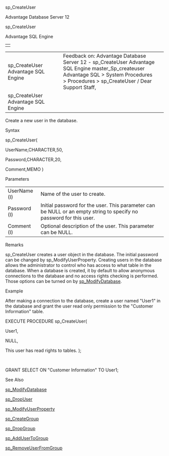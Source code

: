 sp\_CreateUser




Advantage Database Server 12  

sp\_CreateUser

Advantage SQL Engine

|  |
| --- |
|  |

|  |  |  |  |  |
| --- | --- | --- | --- | --- |
| sp\_CreateUser  Advantage SQL Engine |  |  | Feedback on: Advantage Database Server 12 - sp\_CreateUser Advantage SQL Engine master\_Sp\_createuser Advantage SQL > System Procedures > Procedures > sp\_CreateUser / Dear Support Staff, |  |
| sp\_CreateUser  Advantage SQL Engine |  |  |  |  |

Create a new user in the database.

Syntax

sp\_CreateUser(

UserName,CHARACTER,50,

Password,CHARACTER,20,

Comment,MEMO )

Parameters

|  |  |
| --- | --- |
| UserName (I) | Name of the user to create. |
| Password (I) | Initial password for the user. This parameter can be NULL or an empty string to specify no password for this user. |
| Comment (I) | Optional description of the user. This parameter can be NULL. |

Remarks

sp\_CreateUser creates a user object in the database. The initial password can be changed by sp\_ModifyUserProperty. Creating users in the database allows the administrator to control who has access to what table in the database. When a database is created, it by default to allow anonymous connections to the database and no access rights checking is performed. Those options can be turned on by [sp\_ModifyDatabase](master_sp_modifydatabase.htm).

Example

After making a connection to the database, create a user named "User1" in the database and grant the user read only permission to the "Customer Information" table.

EXECUTE PROCEDURE sp\_CreateUser(

User1,

NULL,

This user has read rights to tables. );

 

GRANT SELECT ON "Customer Information" TO User1;

See Also

[sp\_ModifyDatabase](master_sp_modifydatabase.htm)

[sp\_DropUser](master_sp_dropuser.htm)

[sp\_ModifyUserProperty](master_sp_modifyuserproperty.htm)

[sp\_CreateGroup](master_sp_creategroup.htm)

[sp\_DropGroup](master_sp_dropgroup.htm)

[sp\_AddUserToGroup](master_sp_addusertogroup.htm)

[sp\_RemoveUserFromGroup](master_sp_removeuserfromgroup.htm)